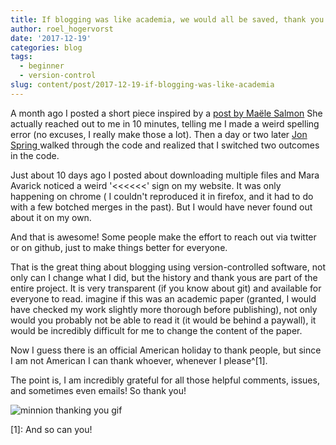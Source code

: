 ```yaml
---
title: If blogging was like academia, we would all be saved, thank you for your edits.
author: roel_hogervorst
date: '2017-12-19'
categories: blog
tags:
  - beginner
  - version-control
slug: content/post/2017-12-19-if-blogging-was-like-academia
---
```


A month ago I posted a short piece inspired by a  [post by Maële Salmon](http://www.masalmon.eu/2017/11/16/wheretoliveus/)
She actually reached out to me in 10 minutes, telling me I made a weird spelling
error (no excuses, I really make those a lot). Then a day or two later [Jon Spring ](https://github.com/jonspring)
walked through the code and realized that I switched two outcomes in the code.

Just about 10 days ago I posted about downloading multiple files and
Mara Avarick noticed a weird '<<<<<<' sign on my website. It was only happening
on chrome ( I couldn't reproduced it in firefox, and it had to do with a few
botched merges in the past). But I would have never found out about it on my own.

And that is awesome! Some people make the effort to reach out via twitter or
on github, just to make things better for everyone.

That is the great thing about blogging using version-controlled software, not only can I change what I did, but the history and thank yous are part
of the entire project. It is very transparent (if you know about git) and available for everyone to read. imagine if this was an academic paper (granted, I would have checked my work slightly more thorough before publishing), not only would you probably not be able to read it (it would be behind a paywall), it would be incredibly difficult for me to change the content of the paper.

Now I guess there is an official American holiday to thank people, but since I am not American I can thank whoever, whenever I please^[1].

The point is, I am incredibly grateful for all those
helpful comments, issues, and sometimes even emails!
So thank you!

![minnion thanking you gif](https://media.giphy.com/media/spHCUbRqG4cjS/giphy.gif)



[1]: And so can you!

